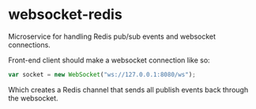 # websocket-redis

Microservice for handling Redis pub/sub events and websocket connections.

Front-end client should make a websocket connection like so:

```javascript
var socket = new WebSocket("ws://127.0.0.1:8080/ws");
```

Which creates a Redis channel that sends all publish events back through the websocket.
